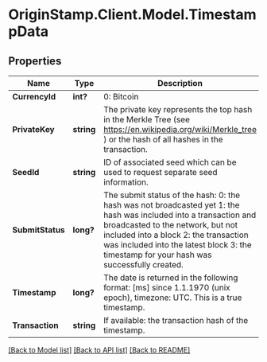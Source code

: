 # OriginStamp.Client.Model.TimestampData
## Properties

Name | Type | Description | Notes
------------ | ------------- | ------------- | -------------
**CurrencyId** | **int?** | 0: Bitcoin | [optional] 
**PrivateKey** | **string** | The private key represents the top hash in the Merkle Tree (see https://en.wikipedia.org/wiki/Merkle_tree ) or the hash of all hashes in the transaction. | [optional] 
**SeedId** | **string** | ID of associated seed which can be used to request separate seed information. | [optional] 
**SubmitStatus** | **long?** | The submit status of the hash:   0: the hash was not broadcasted yet  1: the hash was included into a transaction and broadcasted to the network, but not included into a block  2: the transaction was included into the latest block  3: the timestamp for your hash was successfully created. | [optional] 
**Timestamp** | **long?** | The date is returned in the following format: [ms] since 1.1.1970 (unix epoch), timezone: UTC. This is a true timestamp. | [optional] 
**Transaction** | **string** | If available: the transaction hash of the timestamp. | [optional] 

[[Back to Model list]](../README.md#documentation-for-models) [[Back to API list]](../README.md#documentation-for-api-endpoints) [[Back to README]](../README.md)

